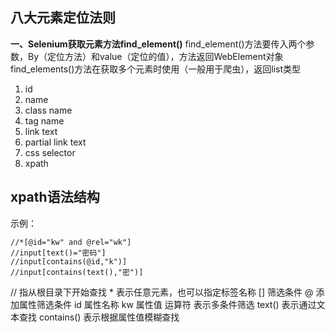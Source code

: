 ## 八大元素定位法则
**一、Selenium获取元素方法find_element()**
find_element()方法要传入两个参数，By（定位方法）和value（定位的值），方法返回WebElement对象
find_elements()方法在获取多个元素时使用（一般用于爬虫），返回list类型
1. id
2. name
3. class name
4. tag name
5. link text
6. partial link text
7. css selector
8. xpath

## xpath语法结构
示例：
```
//*[@id="kw" and @rel="wk"]
//input[text()="密码"]
//input[contains(@id,"k")]
//input[contains(text(),"密")]
```
//  指从根目录下开始查找
\*   表示任意元素，也可以指定标签名称
[]  筛选条件
@  添加属性筛选条件
id  属性名称
kw  属性值
运算符  表示多条件筛选
text()  表示通过文本查找
contains()  表示根据属性值模糊查找
